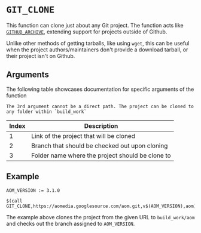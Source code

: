 # `GIT_CLONE`

This function can clone just about any Git project. The function acts
like [`GITHUB_ARCHIVE`](GITHUB_ARCHIVE), extending support for projects
outside of Github.

Unlike other methods of getting tarballs, like using `wget`, this can
be useful when the project authors/maintainers don't provide a download
tarball, or their project isn't on Github.

## Arguments

The following table showcases documentation for specific arguments of
the function

```{note}
The 3rd argument cannot be a direct path. The project can be cloned to
any folder within `build_work`
```

| Index | Description |
|-------|-------------|
| 1 | Link of the project that will be cloned |
| 2 | Branch that should be checked out upon cloning |
| 3 | Folder name where the project should be clone to |

## Example

    AOM_VERSION := 3.1.0
    
    $(call GIT_CLONE,https://aomedia.googlesource.com/aom.git,v$(AOM_VERSION),aom)

The example above clones the project from the given URL to
`build_work/aom` and checks out the branch assigned to `AOM_VERSION`.
